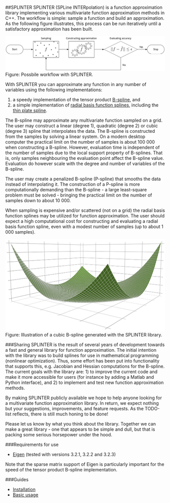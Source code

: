 ##SPLINTER
SPLINTER (SPLine INTERpolation) is a function approximation library implementing various multivariate function approximation methods in C++. The workflow is simple: sample a function and build an approximation. As the following figure illustrates, this process can be run iteratively until a satisfactory approximation has been built.

![Possbile workflow with SPLINTER.](assets/workflow.png)
Figure: Possbile workflow with SPLINTER.

With SPLINTER you can approximate any function in any number of variables using the following implementations:

1. a speedy implementation of the tensor product [B-spline](http://en.wikipedia.org/wiki/B-spline), and 
2. a simple implementation of [radial basis function splines](http://en.wikipedia.org/wiki/Radial_basis_function), including the [thin plate spline](http://en.wikipedia.org/wiki/Thin_plate_spline).

The B-spline may approximate any multivariate function sampled on a grid. The user may construct a linear (degree 1), quadratic (degree 2) or cubic (degree 3) spline that interpolates the data. The B-spline is constructed from the samples by solving a linear system. On a modern desktop computer the practical limit on the number of samples is about 100 000 when constructing a B-spline. However, evaluation time is independent of the number of samples due to the local support property of B-splines. That is, only samples neighbouring the evaluation point affect the B-spline value. Evaluation do however scale with the degree and number of variables of the B-spline.

The user may create a penalized B-spline (P-spline) that smooths the data instead of interpolating it. The construction of a P-spline is more computationally demanding than the B-spline - a large least-square problem must be solved - bringing the practical limit on the number of samples down to about 10 000.

When sampling is expensive and/or scattered (not on a grid) the radial basis function splines may be utilized for function approximation. The user should expect a high computational cost for constructing and evaluating a radial basis function spline, even with a modest number of samples (up to about 1 000 samples). 

![Illustration of a B-spline](assets/bspline.png)
Figure: Illustration of a cubic B-spline generated with the SPLINTER library.

###Sharing
SPLINTER is the result of several years of development towards a fast and general library for function approximation. The initial intention with the library was to build splines for use in mathematical programming (nonlinear optimization). Thus, some effort has been put into functionality that supports this, e.g. Jacobian and Hessian computations for the B-spline. The current goals with the library are: 1) to improve the current code and make it more accessible for users (for instance by adding a Matlab and Python interface), and 2) to implement and test new function approximation methods.

By making SPLINTER publicly available we hope to help anyone looking for a multivariate function approximation library. In return,  we expect nothing but your suggestions, improvements, and feature requests. As the TODO-list reflects, there is still much honing to be done!

Please let us know by what you think about the library. Together we can make a great library - one that appears to be simple and dull, but that is packing some serious horsepower under the hood.

###Requirements for use
* [Eigen](http://eigen.tuxfamily.org/index.php?title=Main_Page) (tested with versions 3.2.1, 3.2.2 and 3.2.3)

Note that the sparse matrix support of Eigen is particularly important for the speed of the tensor product B-spline implementation.

###Guides
* [Installation](docs/install.md)
* [Basic usage](docs/basic_usage.md)
